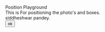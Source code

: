 Position Playground<br>
This is For positioning the photo's and boxes.<br> 
siddheshwar pandey.<br>
<button>ok</button>

